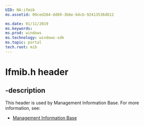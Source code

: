 ```yaml
---
UID: NA:ifmib
ms.assetid: 09ced264-dd69-3b6e-b4cb-92413536d612

ms.date: 01/11/2019
ms.keywords: 
ms.prod: windows
ms.technology: windows-sdk
ms.topic: portal
tech.root: mib
---
```


# Ifmib.h header


## -description


This header is used by Management Information Base. For more information, see:

- [Management Information Base](../_mib/index.md)

